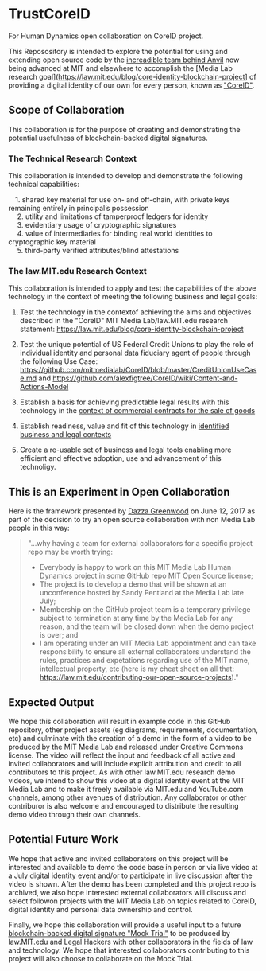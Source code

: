 # TrustCoreID
For Human Dynamics open collaboration on CoreID project.  

This Reposository is intended to explore the potential for using and extending open source code by the [increadible team behind Anvil](https://github.com/anvilresearch) now being advanced at MIT and elsewhere to accomplish the [Media Lab research goal](https://law.mit.edu/blog/core-identity-blockchain-project] of providing a digital identity of our own for every person, known as ["CoreID"](http://coreid.me).  

## Scope of Collaboration

This collaboration is for the purpose of creating and demonstrating the potential usefulness of blockchain-backed digital signatures.  

### The Technical Research Context 

This collaboration is intended to develop and demonstrate the following technical capabilities:     

 1. shared key material for use on- and off-chain, with private keys remaining entirely in principal’s possession    
 
 2. utility and limitations of tamperproof ledgers for identity    
 
 3. evidentiary usage of cryptographic signatures     
 
 4. value of intermediaries for binding real world identities to cryptographic key material    
 
 5. third-party verified attributes/blind attestations    
   
### The law.MIT.edu Research Context 

This collaboration is intended to apply and test the capabilities of the above technology in the context of meeting the following business and legal goals: 


1. Test the technology in the contextof achieving the aims and objectives described in the "CoreID" MIT Media Lab/law.MIT.edu research statement: https://law.mit.edu/blog/core-identity-blockchain-project

2. Test the unique potential of US Federal Credit Unions to play the role of individual identity and personal data fiduciary agent of people through the following Use Case: https://github.com/mitmedialab/CoreID/blob/master/CreditUnionUseCase.md and  https://github.com/alexfigtree/CoreID/wiki/Content-and-Actions-Model

3. Establish a basis for achieving predictable legal results with this technology in the [context of commercial contracts for the sale of goods](https://github.com/mitmedialab/law.MIT.edu/blob/gh-pages/MockTrial/README.md)

4. Establish readiness, value and fit of this technology in [identified business and legal contexts](https://github.com/mitmedialab/CoreID/blob/master/diagrams/README.md)

5. Create a re-usable set of business and legal tools enabling more efficient and effective adoption, use and advancement of this technoligy. 

## This is an Experiment in Open Collaboration

Here is the framework presented by [Dazza Greenwood](http://law.mit.edu/dazza) on June 12, 2017 as part of the decision to try an open source collaboration with non Media Lab people in this way:

> "...why having a team for external collaborators for a specific project repo may be worth trying:
> * Everybody is happy to work on this MIT Media Lab Human Dynamics project in some GitHub repo MIT Open Source license;
> * The project is to develop a demo that will be shown at an unconference hosted by Sandy Pentland at the Media Lab late July;
> * Membership on the GitHub project team is a temporary privilege subject to termination at any time by the Media Lab for any reason, and the team will be closed down when the demo project is over; and
> * I am operating under an MIT Media Lab appointment and can take responsibility to ensure all external collaborators understand the rules, practices and expetations regarding use of the MIT name, intellectual property, etc (here is my cheat sheet on all that: https://law.mit.edu/contributing-our-open-source-projects)."

## Expected Output

We hope this collaboration will result in example code in this GitHub repository, other project assets (eg diagrams, requirements, documentation, etc) and culminate with the creation of a demo in the form of a video to be produced by the MIT Media Lab and released under Creative Commons license.  The video will reflect the input and feedback of all active and invited collaborators and will include explicit attribution and credit to all contributors to this project.  As with other law.MIT.edu research demo videos, we intend to show this video at a digital identity event at the MIT Media Lab and to make it freely available via MIT.edu and YouTube.com channels, among other avenues of distribution.  Any collaborator or other contriburor is also welcome and encouraged to distribute the resulting demo video through their own channels. 


## Potential Future Work

We hope that active and invited collaborators on this project will be interested and available to demo the code base in person or via live video at a July digital identity event and/or to participate in live discussion after the video is shown.  After the demo has been completed and this project repo is archived, we also hope interested external collaborators will discuss and select followon projects with the MIT Media Lab on topics related to CoreID, digital identity and personal data ownership and control. 

Finally, we hope this collaboration will provide a useful input to a future [blockchain-backed digital signature "Mock Trial"](https://github.com/mitmedialab/law.MIT.edu/tree/gh-pages/MockTrial) to be produced by law.MIT.edu and Legal Hackers with other collaborators in the fields of law and technology.  We hope that interested collaborators contributing to this project will also choose to collaborate on the Mock Trial.  






